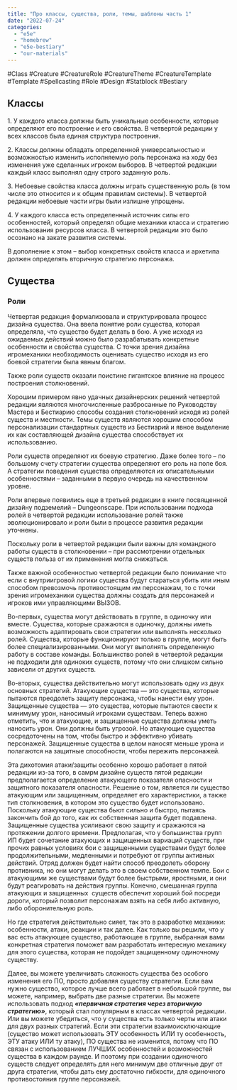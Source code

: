 ```yaml
---
title: "Про классы, существа, роли, темы, шаблоны часть 1"
date: "2022-07-24"
categories: 
  - "e5e"
  - "homebrew"
  - "e5e-bestiary"
  - "our-materials"
---
```


#Class #Creature #CreatureRole #CreatureTheme #CreatureTemplate #Template #Spellcasting #Role #Design #Statblock #Bestiary

## Классы

1\. У каждого класса должны быть уникальные особенности, которые определяют его построение и его свойства. В четвертой редакции у всех классов была единая структура построения.

2\. Классы должны обладать определенной универсальностью и возможностью изменить исполняемую роль персонажа на ходу без изменения уже сделанных игроком выборов. В четвертой редакции каждый класс выполнял одну строго заданную роль.

3\. Небоевые свойства класса должны играть существенную роль (в том числе это относится и к общим правилам системы). В четвертой редакции небоевые части игры были излишне упрощены.

4\. У каждого класса есть определенный источник силы его особенностей, который определял общие механики класса и стратегию использования ресурсов класса. В четвертой редакции это было осознано на закате развития системы.

В дополнение к этом – выбор конкретных свойств класса и архетипа должен определять вторичную стратегию персонажа.

## Существа

### Роли

Четвертая редакция формализовала и структурировала процесс дизайна существа. Она ввела понятие роли существа, которая определяла, что существо будет делать в бою. А уже исходя из ожидаемых действий можно было разрабатывать конкретные особенности и свойства существа. С точки зрения дизайна игромеханики необходимость оценивать существо исходя из его боевой стратегии была явным благом.

Также роли существ оказали поистине гигантское влияние на процесс построения столкновений.

Хорошим примером явно удачных дизайнерских решений четвертой редакции являются многочисленные разбросанные по Руководству Мастера и Бестиарию способы создания столкновений исходя из ролей существ и местности. Темы существ являются хорошим способом персонализации стандартных существ из Бестиарий и явное выделение их как составляющей дизайна существа способствует их использованию.

Роли существ определяют их боевую стратегию. Даже более того – по большому счету стратегии существа определяют его роль на поле боя. А стратегии поведения существа определяются их описательными особенностями – заданными в первую очередь на качественном уровне.

Роли впервые появились еще в третьей редакции в книге посвященной дизайну подземелий – Dungeonscape. При использовании подхода ролей в четвертой редакции использование ролей также эволюционировало и роли были в процессе развития редакции уточнены.

Поскольку роли в четвертой редакции были важны для командного работы существ в столкновении – при рассмотрении отдельных существ польза от их применения могла снижаться.

Также важной особенностью четвертой редакции было понимание что если с внутриигровой логики существа будут стараться убить или иным способом превозмочь противостоящим им персонажам, то с точки зрения игромеханики существа должны создать для персонажей и игроков ими управляющими ВЫЗОВ.

Во-первых, существа могут действовать в группе, в одиночку или вместе. Существа, которые сражаются в одиночку, должны иметь возможность адаптировать свои стратегии или выполнять несколько ролей. Существа, которые функционируют только в группе, могут быть более специализированными. Они могут выполнять определенную работу в составе команды. Большинство ролей в четвертой редакции не подходили для одиноких существ, потому что они слишком сильно зависели от других существ.

Во-вторых, существа действительно могут использовать одну из двух основных стратегий. Атакующие существа — это существа, которые пытаются преодолеть защиту персонажа, чтобы нанести ему урон. Защищенные существа — это существа, которые пытаются свести к минимуму урон, наносимый игроками существам. Теперь важно отметить, что и атакующие, и защищенные существа должны уметь наносить урон. Они должны быть угрозой. Но атакующие существа сосредоточены на том, чтобы быстро и эффективно убивать персонажей. Защищенные существа в целом наносят меньше урона и полагаются на защитные способности, чтобы пережить персонажей.

Эта дихотомия атаки/защиты особенно хорошо работает в пятой редакции из-за того, в самрм дизайне существ пятой редакции предполагается определение атакующего показателя опасности и защитного показателя опасности. Решение о том, является ли существо атакующим или защищенным, определяет его характеристики, а также тип столкновения, в котором это существо будет использовано. Поскольку атакующие существа бьют сильно и быстро, пытаясь закончить бой до того, как их собственная защита будет подавлена. Защищенные существа усиливают свою защиту и сражаются на протяжении долгого времени. Предполагая, что у большинства групп ИП будет сочетание атакующих и защищенных вариаций существ, при прочих равных условиях бои с защищенными существами будут более продолжительными, медленными и потребуют от группы активных действий. Отряд должен будет найти способ преодолеть оборону противника, но они могут делать это в своем собственном темпе. Бои с атакующими же существами будут более быстрыми, яростными, и они будут реагировать на действия группы. Конечно, смешанная группа атакующих и защищенных  существ обеспечит хороший бой посреди дороги, который позволит персонажам взять на себя либо активную, либо оборонительную роль.

Но где стратегия действительно сияет, так это в разработке механики: особенности, атаки, реакции и так далее. Как только вы решили, что у вас есть атакующее существо, работающее в группе, выбранная вами конкретная стратегия поможет вам разработать интересную механику для этого существа, которая не подойдет защищенному одиночному существу.

Далее, вы можете увеличивать сложность существа без особого изменения его ПО, просто добавляя существу стратегии. Если вам нужно существо, которое лучше всего работает в небольшой группе, вы можете, например, выбрать две разные стратегии. Вы можете использовать подход **_«первичная стратегия через вторичную стратегию»_**, который стал популярным в классах четвертой редакции. Или вы можете убедиться, что у существа есть только черты или атаки для двух разных стратегий. Если эти стратегии взаимоисключающие (существо может использовать ЭТУ особенность ИЛИ ту особенность, ЭТУ атаку ИЛИ ту атаку), ПО существа не изменится, потому что ПО связан с использованием ЛУЧШИХ особенностей и возможностей существа в каждом раунде. И поэтому при создании одиночного существ следует определять для него минимум две отличные друг от друга стратегии, чтобы дать ему достаточно гибкости, для одиночного противостояния группе персонажей.
